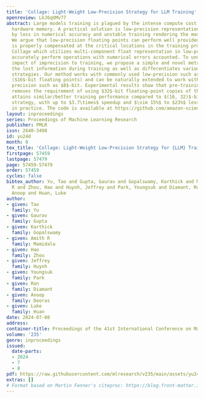 ```yaml
---
title: 'Collage: Light-Weight Low-Precision Strategy for LLM Training'
openreview: LkJ6qOMv77
abstract: Large models training is plagued by the intense compute cost and limited
  hardware memory. A practical solution is low-precision representation but is troubled
  by loss in numerical accuracy and unstable training rendering the model less useful.
  We argue that low-precision floating points can perform well provided the error
  is properly compensated at the critical locations in the training process. We propose
  Collage which utilizes multi-component float representation in low-precision to
  accurately perform operations with numerical errors accounted. To understand the
  impact of imprecision to training, we propose a simple and novel metric which tracks
  the lost information during training as well as differentiates various precision
  strategies. Our method works with commonly used low-precision such as half-precision
  ($16$-bit floating points) and can be naturally extended to work with even lower
  precision such as $8$-bit. Experimental results show that pre-training using Collage
  removes the requirement of using $32$-bit floating-point copies of the model and
  attains similar/better training performance compared to $(16, 32)$-bit mixed-precision
  strategy, with up to $3.7\times$ speedup and $\sim 15%$ to $23%$ less memory usage
  in practice. The code is available at https://github.com/amazon-science/collage.
layout: inproceedings
series: Proceedings of Machine Learning Research
publisher: PMLR
issn: 2640-3498
id: yu24d
month: 0
tex_title: 'Collage: Light-Weight Low-Precision Strategy for {LLM} Training'
firstpage: 57459
lastpage: 57479
page: 57459-57479
order: 57459
cycles: false
bibtex_author: Yu, Tao and Gupta, Gaurav and Gopalswamy, Karthick and Mamidala, Amith
  R and Zhou, Hao and Huynh, Jeffrey and Park, Youngsuk and Diamant, Ron and Deoras,
  Anoop and Huan, Luke
author:
- given: Tao
  family: Yu
- given: Gaurav
  family: Gupta
- given: Karthick
  family: Gopalswamy
- given: Amith R
  family: Mamidala
- given: Hao
  family: Zhou
- given: Jeffrey
  family: Huynh
- given: Youngsuk
  family: Park
- given: Ron
  family: Diamant
- given: Anoop
  family: Deoras
- given: Luke
  family: Huan
date: 2024-07-08
address:
container-title: Proceedings of the 41st International Conference on Machine Learning
volume: '235'
genre: inproceedings
issued:
  date-parts:
  - 2024
  - 7
  - 8
pdf: https://raw.githubusercontent.com/mlresearch/v235/main/assets/yu24d/yu24d.pdf
extras: []
# Format based on Martin Fenner's citeproc: https://blog.front-matter.io/posts/citeproc-yaml-for-bibliographies/
---
```

